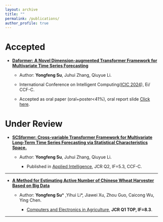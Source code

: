 ```yaml
---
layout: archive
title: ""
permalink: /publications/
author_profile: true
---
```


# Accepted

- **[Daformer: A Novel Dimension-augmented Transformer Framework for Multivariate Time Series Forecasting](https://yongfengsu.notion.site/Daformer-A-Novel-Dimension-augmented-Transformer-Framework-for-Multivariate-Time-Series-Forecasting-f06d87019c0648f0a88e0e52c43c008e)**

  - Author: **Yongfeng Su**, Juhui Zhang, Qiuyue Li.

  - International Conference on Intelligent Computing([ICIC 2024](http://www.ic-icc.cn/2024/index.htm)), Ei/ CCF-C.

  - Accepted as oral paper (oral+poster<41%), oral report slide [Click here](https://github.com/CreatBySu/CreatBySu.github.io/raw/main/files/ICIC2024%20Daformer%20Oral%20Report.pptx).

# Under Review

- **[SCSformer: Cross-variable Transformer Framework for Multivariate Long-Term Time Series Forecasting via Statistical Characteristics Space.](https://yongfengsu.notion.site/SCSformer-Cross-variable-Transformer-Framework-for-Multivariate-Long-Term-Time-Series-Forecasting-v-85ec0a602557465c98cfebfbbb832440)**

  - Author: **Yongfeng Su**, Juhui Zhang, Qiuyue Li.
  
  
    - Published in [Applied Intelligence](https://link.springer.com/journal/10489?gad_source=1&gclid=CjwKCAjwz42xBhB9EiwA48pT77NHNyrIaa6SQyOc3qzE5OtRst2hXdo_qTUlgOGetQf6NliNGbonrBoCEw0QAvD_BwE), JCR Q2, IF=5.3, CCF-C.
  

------



- **[A Method for Estimating Active Number of Chinese Wheat Harvester Based on Big Data](https://yongfengsu.notion.site/495ae10c41324f3b9281e924c20c3814)**

   - Author:  **Yongfeng Su**\* ,Yihui Li\*, Jiawei Xu, Zhou Guo, Caicong Wu, Ying Chen.
   
   
      - [Computers and Electronics in Agriculture](https://www.sciencedirect.com/journal/computers-and-electronics-in-agriculture), **JCR Q1 TOP, IF=8.3**.
   

------

   
